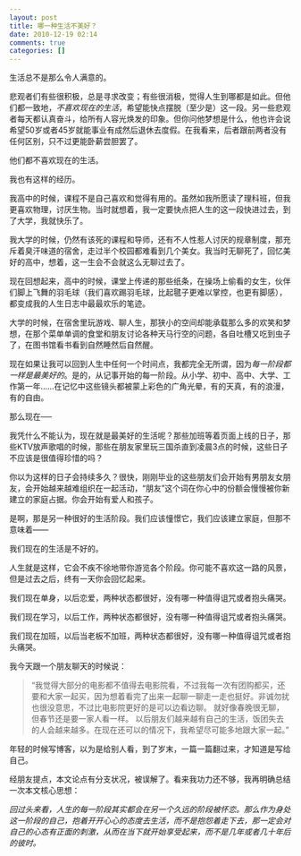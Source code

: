```yaml
---
layout: post
title: 哪一种生活不美好？
date: 2010-12-19 02:14
comments: true
categories: []
---
```

生活总不是那么令人满意的。

悲观者们有些很积极，总是寻求改变；有些很消极，觉得人生到哪都是如此。但他们都一致地，<em>不喜欢现在的生活</em>，希望能快点摆脱（至少是）这一段。另一些悲观者每天都认真奋斗，给所有人容光焕发的印象。但你问他梦想是什么，他也许会说希望50岁或者45岁就能事业有成然后退休去度假。在我看来，后者跟前两者没有任何区别，只不过更能卧薪尝胆罢了。

他们都不喜欢现在的生活。



我也有这样的经历。

我高中的时候，课程不是自己喜欢和觉得有用的。虽然如我所愿读了理科班，但我更喜欢物理，讨厌生物。当时就想着，我一定要快点把人生的这一段快进过去，到了大学，我就快乐了。

我大学的时候，仍然有该死的课程和导师，还有不人性惹人讨厌的规章制度，那充斥着臭汗味道的宿舍，走过半个校园都难看到几个美女。我当时无聊死了，回忆美好的高中，想着，这一生会不会就这么无聊过去了。

现在回想起来，高中的时候，课堂上传递的那些纸条，在操场上偷看的女生，伙伴们脚上飞舞的羽毛球（我们喜欢踢羽毛球，比起毽子更难以掌控，也更有脚感），都变成我的人生日志中最最欢乐的笔迹。

大学的时候，在宿舍里玩游戏、聊人生，那狭小的空间却能承载那么多的欢笑和梦想，在那个菜单单调的食堂和朋友讨论各种天马行空的问题，各自吐槽又吃到虫子了，在图书馆看书看到自然睡然后自然醒。

现在如果让我可以回到人生中任何一个时间点，我都完全无所谓，因为<em>每一阶段都一样是最美好的</em>。是的，从记事开始的每一阶段。从小学、初中、高中、大学、工作第一年……在记忆中这些镜头都被蒙上彩色的广角光晕，有的天真，有的浪漫，有的自由。

那么现在──

我凭什么不能认为，现在就是最美好的生活呢？那些加班等着页面上线的日子，那些KTV放声歌唱的时候，那些在朋友家里玩三国杀直到凌晨3点的时候，这些日子不应该是很值得珍惜的吗？

你以为这样的日子会持续多久？很快，刚刚毕业的这些朋友们会开始有男朋友女朋友，会开始越来越难组织在一起活动，“朋友”这个词在你心中的份额会慢慢被你新建立的家庭占据。你会开始有爱人和孩子。

是啊，那是另一种很好的生活阶段。我们应该憧憬它，我们应该建立家庭，但那不意味着——

我们现在的生活是不好的。

人生就是这样，它会不疾不徐地带你游览各个阶段。你可能不喜欢这一路的风景，但是过去之后，终有一天你会回忆起来。

我们现在单身，以后恋爱，两种状态都很好，没有哪一种值得诅咒或者抱头痛哭。

我们现在学习，以后工作，两种状态都很好，没有哪一种值得诅咒或者抱头痛哭。

我们现在加班，以后当老板不加班，两种状态都很好，没有哪一种值得诅咒或者抱头痛哭。

我今天跟一个朋友聊天的时候说：
<blockquote>“我觉得大部分的电影都不值得去电影院看，不过我每一次有团购都买，还要和大家一起买，因为想着看完了出来一起聊一聊走一走也挺好。非诚勿扰也很没意思，不过比电影院更好的是可以边看边聊。
就好像春晚很无聊，但春节还是要一家人看一样。
以后朋友们越来越有自己的生活，饭团失去的人会越来越多。在现在还可以的情况下，我希望尽可能多地跟大家一起。”</blockquote>
年轻的时候写博客，以为是给别人看，到了岁末，一篇一篇翻过来，才知道是写给自己。

经朋友提点，本文论点有分支状况，被误解了。看来我功力还不够，我再明确总结一次本文核心思想：

<em>回过头来看，人生的每一阶段其实都会在另一个久远的阶段被怀恋。那么作为身处这一阶段的自己，抱着开开心心的态度去生活，而不是抱怨着走下去，那一定会对自己的心态有正面的刺激，从而在当下就开始享受起来，而不是几年或者几十年后的彼时。</em>
